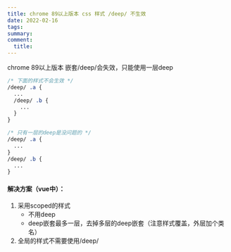 ```yaml
---
title: chrome 89以上版本 css 样式 /deep/ 不生效
date: 2022-02-16
tags:
summary: 
comment:
  title: 
---
```



chrome 89以上版本 嵌套/deep/会失效，只能使用一层deep

```css
/* 下面的样式不会生效 */
/deep/ .a {
  ...
  /deep/ .b {
    ...
  }
}

/* 只有一层的deep是没问题的 */
/deep/ .a {
  ...
}
/deep/ .b {
  ...
}
```

#### 解决方案（vue中）：

1. 采用scoped的样式
   * 不用deep
   * deep嵌套最多一层，去掉多层的deep嵌套（注意样式覆盖，外层加个类名）
2. 全局的样式不需要使用/deep/
